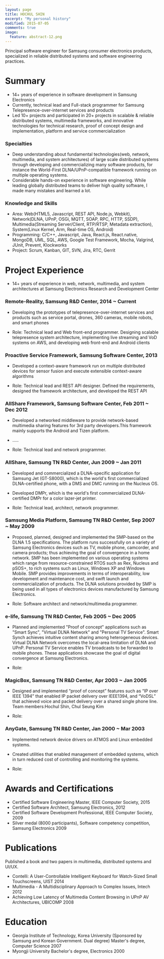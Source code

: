 ```yaml
---
layout: page
title: HOCHUL SHIN
excerpt: "My personal history"
modified: 2015-07-05
comments: true
image:
  feature: abstract-12.png
---
```


Principal software engineer for Samsung consumer electronics products, specialized in reliable distributed systems and software engineering practices. 


# Summary #

- 14+ years of experience in software development in Samsung Electronics 
- Currently, technical lead and Full-stack programmer for Samsung Telepresence-over-internet services and products
- Led 10+ projects and participated in 20+ projects in scalable & reliable distributed systems, multimedia frameworks, and innovative technologies for technical research, proof of concept design and implementation, platform and service commercialization

### Specialties ###

- Deep understanding about fundamental technologies(web, network, multimedia, and system architectures) of large scale distributed systems through developing and commercializing many software products, for instance the World-First DLNA/UPnP-compatible framework running on multiple operating systems. 
- Considerable hands-on experience in software engineering. While leading globally distributed teams to deliver high quality software, I made many mistakes and learned a lot.


### Knowledge and Skills ###

- Area: Web(HTML5, Javascript, REST API, Node.js, Webkit), Network(DLNA, UPnP, OSGi, MQTT, SOAP, RPC, HTTP, SSDP), Multimedia(Streaming Server/Client, RTP/RTSP, Metadata extraction), System(Linux Kernel, Arm, Real-time OS, Android) 
- Programming:  C/C++, Javascript, Java, React.js, React.native, MongoDB, UML, SQL, AWS, Google Test Framework, Mocha, Valgrind, JUnit, Prevent, Klockworks
- Project: Scrum, Kanban, GIT, SVN, Jira, RTC, Gerrit

# Project Experience #

- 14+ years of experience in web, network, multimedia, and system architectures at Samsung Electronics Research and Development Center

### Remote-Reality, Samsung R&D Center, 2014 ~ Current ###

- Developing the prototypes of telepresence-over-internet services and products such as service portal, drones, 360 cameras, mobile robots, and smart phones

- Role: Technical lead and Web front-end programmer. Designing scalable telepresence system architecture, implementing live streaming and VoD systems on AWS, and developing web front-end and Android clients  

### Proactive Service Framework, Samsung Software Center, 2013 ###

- Developed a context-aware framework run on multiple distributed devices for sensor fusion and execute extensible context-aware algorithms

- Role: Technical lead and REST API designer. Defined the requirements, designed the framework architecture, and developed the REST API 

### AllShare Framework, Samsung Software Center, Feb 2011 ~ Dec 2012 ###

- Developed a networked middleware to provide network-based multimedia sharing features for 3rd party developers.This framework mainly supports the Android and Tizen platform.
- .....

- Role: Technical lead and network programmer. 

### AllShare, Samsung TN R&D Center, Jun 2009 ~ Jan 2011 ###

- Developed and commercialized a DLNA-specific application for Samsung Jet (GT-S8000), which is the world's first commercialized DLNA-certified phone, with a DMS and DMC running on the Nucleus OS. 
- Developed DMPr, which is the world's first commercialized DLNA-certified DMPr for a color lazer-jet printer.

- Role: Technical lead, architect, network programmer. 

### Samsung Media Platform, Samsung TN R&D Center, Sep 2007 ~ May 2009 ###

- Proposed, planned, designed and implemented the SMP-based on the DLNA 1.5 specifications. The platform runs successfully on a variety of Samsung Electronics devices such as TV, mobile phone, camcorder, and camera products; thus achieving the goal of convergence in a home network. SMP has been implemented on various operating systems which range from resource-constrained RTOS such as Rex, Nucleus and pSOS+, to rich systems such as Linux, Windows XP and Windows Mobile. SMP provides improvements in terms of interoperability, low development and maintenance cost, and swift launch and commercialization of products. The DLNA solutions provided by SMP is being used in all types of electronics devices manufactured by Samsung Electronics.

- Role: Software architect and network/multimedia programmer. 

### e-life, Samsung TN R&D Center, Feb 2005 ~ Dec 2005 ###

- Planned and implemented "Proof of concept" applications such as "Smart Sync", "Virtual DLNA Network" and "Personal TV Service". Smart Synch achieves intuitive content sharing among heterogeneous devices. Virtual DLNA Network overcomes the local-area limitation of DLNA and UPnP. Personal TV Service enables TV broadcasts to be forwarded to mobile phones. These applications showcase the goal of digital convergence at Samsung Electronics. 

- Role:

### MagicBox, Samsung TN R&D Center, Apr 2003 ~ Jan 2005 ###

- Designed and implemented “proof of concept” features such as “IP over IEEE 1394” that enabled IP packet delivery over IEEE1394, and “VoDSL” that achieved voice and packet delivery over a shared single phone line.
Team members:Hochul Shin, Chul Seung Kim

- Role:

### AnyGate, Samsung TN R&D Center, Jan 2000 ~ Mar 2003 ###

- Implemented network device drivers on ATMOS and Linux embedded systems. 
- Created utilities that enabled management of embedded systems, which in turn reduced cost of controlling and monitoring the systems.

- Role:

# Awards and Certifications

- Certified Software Engineering Master, IEEE Computer Society, 2015
- Certified Software Architect, Samsung Electronics, 2012
- Certified Software Development Professional, IEEE Computer Society, 2009
- Silver medal (8000 participants), Software competency competition, Samsung Electronics 2009 

# Publications #

Published a book and two papers in multimedia, distributed systems and UI/UX. 

- Contelli: A User-Controllable Intelligent Keyboard for Watch-Sized Small Touchscreens, UIST 2014
- Multimedia - A Multidisciplinary Approach to Complex Issues, Intech 2012 
- Achieving Low Latency of Multimedia Content Browsing in UPnP AV Architectures, UBICOMP 2008

# Education #

- Georgia Institute of Technology, Korea University 
  (Sponsored by Samsung and Korean Government. Dual degree)
  Master's degree, Computer Science
  2007
- Myongji University
  Bachelor's degree, Electronics
  2000


